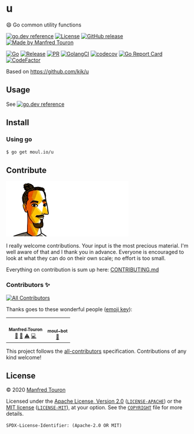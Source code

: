 # u

:smile:  Go common utility functions

[![go.dev reference](https://img.shields.io/badge/go.dev-reference-007d9c?logo=go&logoColor=white)](https://pkg.go.dev/moul.io/u)
[![License](https://img.shields.io/badge/license-Apache--2.0%20%2F%20MIT-%2397ca00.svg)](https://github.com/moul/u/blob/master/COPYRIGHT)
[![GitHub release](https://img.shields.io/github/release/moul/u.svg)](https://github.com/moul/u/releases)
[![Made by Manfred Touron](https://img.shields.io/badge/made%20by-Manfred%20Touron-blue.svg?style=flat)](https://manfred.life/)

[![Go](https://github.com/moul/u/workflows/Go/badge.svg)](https://github.com/moul/u/actions?query=workflow%3AGo)
[![Release](https://github.com/moul/u/workflows/Release/badge.svg)](https://github.com/moul/u/actions?query=workflow%3ARelease)
[![PR](https://github.com/moul/u/workflows/PR/badge.svg)](https://github.com/moul/u/actions?query=workflow%3APR)
[![GolangCI](https://golangci.com/badges/github.com/moul/u.svg)](https://golangci.com/r/github.com/moul/u)
[![codecov](https://codecov.io/gh/moul/u/branch/master/graph/badge.svg)](https://codecov.io/gh/moul/u)
[![Go Report Card](https://goreportcard.com/badge/moul.io/u)](https://goreportcard.com/report/moul.io/u)
[![CodeFactor](https://www.codefactor.io/repository/github/moul/u/badge)](https://www.codefactor.io/repository/github/moul/u)

Based on https://github.com/kjk/u

## Usage

See [![go.dev reference](https://img.shields.io/badge/go.dev-reference-007d9c?logo=go&logoColor=white)](https://pkg.go.dev/moul.io/u)

## Install

### Using go

```console
$ go get moul.io/u
```

## Contribute

![Contribute <3](https://raw.githubusercontent.com/moul/moul/master/contribute.gif)

I really welcome contributions. Your input is the most precious material. I'm well aware of that and I thank you in advance. Everyone is encouraged to look at what they can do on their own scale; no effort is too small.

Everything on contribution is sum up here: [CONTRIBUTING.md](./CONTRIBUTING.md)

### Contributors ✨

<!-- ALL-CONTRIBUTORS-BADGE:START - Do not remove or modify this section -->
[![All Contributors](https://img.shields.io/badge/all_contributors-2-orange.svg)](#contributors)
<!-- ALL-CONTRIBUTORS-BADGE:END -->

Thanks goes to these wonderful people ([emoji key](https://allcontributors.org/docs/en/emoji-key)):

<!-- ALL-CONTRIBUTORS-LIST:START - Do not remove or modify this section -->
<!-- prettier-ignore-start -->
<!-- markdownlint-disable -->
<table>
  <tr>
    <td align="center"><a href="http://manfred.life"><img src="https://avatars1.githubusercontent.com/u/94029?v=4" width="100px;" alt=""/><br /><sub><b>Manfred Touron</b></sub></a><br /><a href="#maintenance-moul" title="Maintenance">🚧</a> <a href="https://github.com/moul/u/commits?author=moul" title="Documentation">📖</a> <a href="https://github.com/moul/u/commits?author=moul" title="Tests">⚠️</a> <a href="https://github.com/moul/u/commits?author=moul" title="Code">💻</a></td>
    <td align="center"><a href="https://manfred.life/moul-bot"><img src="https://avatars1.githubusercontent.com/u/41326314?v=4" width="100px;" alt=""/><br /><sub><b>moul-bot</b></sub></a><br /><a href="#maintenance-moul-bot" title="Maintenance">🚧</a></td>
  </tr>
</table>

<!-- markdownlint-enable -->
<!-- prettier-ignore-end -->
<!-- ALL-CONTRIBUTORS-LIST:END -->

This project follows the [all-contributors](https://github.com/all-contributors/all-contributors) specification. Contributions of any kind welcome!

<!--
### Stargazers over time

[![Stargazers over time](https://starchart.cc/moul/u.svg)](https://starchart.cc/moul/u)
-->

## License

© 2020 [Manfred Touron](https://manfred.life)

Licensed under the [Apache License, Version 2.0](https://www.apache.org/licenses/LICENSE-2.0) ([`LICENSE-APACHE`](LICENSE-APACHE)) or the [MIT license](https://opensource.org/licenses/MIT) ([`LICENSE-MIT`](LICENSE-MIT)), at your option. See the [`COPYRIGHT`](COPYRIGHT) file for more details.

`SPDX-License-Identifier: (Apache-2.0 OR MIT)`
